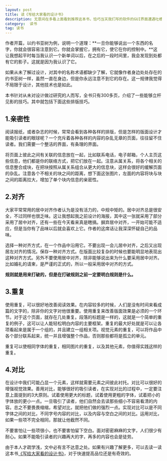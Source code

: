 ```yaml
---
layout: post
title: 读《写给大家看的设计书》
description: 无意间在多看上面看到推荐这本书，恰巧当天我们写的软件的GUI界面遭遇吐槽，狠下心来购之一看...
category:  读书
tag: 读书
---
```


作者开篇，以约书亚树为例，说明一个道理：**一旦你能够说出一个东西的名字，你就会很容易注意到它。你就会掌握它，拥有它，使它在你的控制中。**这让我想起平时每当我认识一个新单词以后，在之后的一段时间里，我会发现到处都有它的影子。这就是因为我认识了它。

如果从未了解过设计，对其中的名称术语都缺少了解，它就像作者身边处处存在的约书亚树一样，虽然一直在身边，但是你永远注意不到它的存在。这一规律我觉得不局限于设计，其他技术也是如此。

本书针对从未对设计做过研究的人而写，全书只有300多页，介绍了一些能够立杆见影的技巧。其中就包括下面这些排版技巧。

## 1.亲密性

阅读报纸，或者杂志的时候，常常会看到各种各样的排版，但是怎样的版面设计才能吸引读者的眼球呢？一个充斥着各种各样的内容的杂乱无章的页面，往往留不住读者。我们需要一个整洁的界面，有条理的界面。

将页面上彼此之间有关联的信息放在一起，比如联系电话，电子邮箱，个人主页这些信息，他们都是你的联络方式，把它们放在一起。注意从属关系，将各个相关的信息整合成块，在把块按照从属关系组合从更大的信息块，这样会很好的缓解页面的杂乱。注意各个不相关的块之间的距离，想下面这张图片，左面的内容将块与块之间的距离拉大，增加了单个块内信息的亲密性。


## 2.对齐

大家平常常用的居中对齐作者认为是没有活力的，中规中矩的。居中对齐总是很安全，不过同样也很乏味。这让我想起我之前设计的海报，其中这一张就采用了部分采用了居中对齐，还有一些在今天看来真是瞎搞。摒弃居中对齐，一开始可能不适应，但是当你有了品味以后就会喜欢上它。作者的这席话让我深深怀疑自己的品味。

选择一种对齐方式，在一个作品中沿用它。不要出现一会儿居中对齐，之后又出现居左对齐的情况。保存一种对齐方式。在版面比较复杂的时候也要能明显地表现出这种对齐方式。另外不要使用居中对齐，除非能够说出来为什么要采用居中对齐。比如婚礼的请柬，是严谨的正式的，所以一般采用居中对齐的方式。

**规则就是用来打破的，但是在打破规则之前一定要明白规则是什么。**

## 3.重复
使用重复，可以很好地改善阅读效果。在内容较多的时候，人们是没有时间来看成篇的文字的，除非你的文字对他很重要。使用重复来改善版面效果是必须的一个环节。对于这个页面，就存在几处重复。段落的标题是一样的，这就是一个简单的重复的例子，这可以让人能轻松明白内容的主要框架。重复的最大好处就是可以让各项看起来是属于一个组的，并且建立一组相关项。视觉元素的重复，可以将作品中各个部分联系起来，统一并且增强整个作品，否则那些都将是孤立的单元。

重复可以使相同字体的重复，相同图片的重复，以及其他元素，你值得实践这样的重复。

## 4.对比

在设计中我们可能凸显一个元素，这样就需要元素之间彼此衬托。对比可以很好的增强视觉效果。善用对比，能够很好的吸引读者，在实现对比的过程中，一定要注意上面提到的3大原则。试着使用更大的标题，试着使用更粗的字体，试着把小的字体放的更小一点。一旦吸引了读者，他们自然会去读那些细小不容易看清的内容。总之不要畏畏缩缩，希望对比，就把他们做的强烈一点。实现对比可以是不同字体之间的对比，不同字号内容的对比，以及内容与空白之间的对比。运用对比，如果一些项不完全相同，那就让他截然不同。

不要害怕让一些项很小，也不要害怕留下空白。面对密密麻麻的文字，人们很少有耐心。如果不能吸引读者的兴趣再大的字，再多的内容也会是徒劳。

由于本人才疏学浅，文中必有言不达意之处。如果有兴趣了解更多，可以去读一读这本书[《写给大家看的设计书》][1]，对于快速提高品位还是有奇效的。


[1]:(http://book.douban.com/subject/3323633/)
